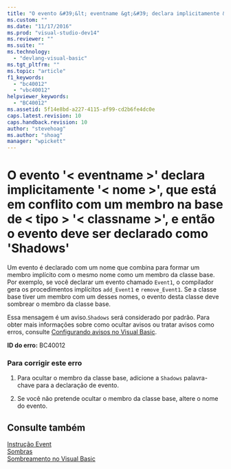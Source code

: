```yaml
---
title: "O evento &#39;&lt; eventname &gt;&#39; declara implicitamente &#39;&lt; nome &gt;&#39;, que est&#225; em conflito com um membro na base de &lt; tipo &gt; &#39;&lt; classname &gt;&#39;, e ent&#227;o o evento deve ser declarado como &#39;Shadows&#39; | Microsoft Docs"
ms.custom: ""
ms.date: "11/17/2016"
ms.prod: "visual-studio-dev14"
ms.reviewer: ""
ms.suite: ""
ms.technology: 
  - "devlang-visual-basic"
ms.tgt_pltfrm: ""
ms.topic: "article"
f1_keywords: 
  - "bc40012"
  - "vbc40012"
helpviewer_keywords: 
  - "BC40012"
ms.assetid: 5f14e8bd-a227-4115-af99-cd2b6fe4dc0e
caps.latest.revision: 10
caps.handback.revision: 10
author: "stevehoag"
ms.author: "shoag"
manager: "wpickett"
---
```

# O evento &#39;&lt; eventname &gt;&#39; declara implicitamente &#39;&lt; nome &gt;&#39;, que est&#225; em conflito com um membro na base de &lt; tipo &gt; &#39;&lt; classname &gt;&#39;, e ent&#227;o o evento deve ser declarado como &#39;Shadows&#39;
Um evento é declarado com um nome que combina para formar um membro implícito com o mesmo nome como um membro da classe base. Por exemplo, se você declarar um evento chamado `Event1`, o compilador gera os procedimentos implícitos `add_Event1` e `remove_Event1`. Se a classe base tiver um membro com um desses nomes, o evento desta classe deve sombrear o membro da classe base.  
  
 Essa mensagem é um aviso.`Shadows` será considerado por padrão. Para obter mais informações sobre como ocultar avisos ou tratar avisos como erros, consulte [Configurando avisos no Visual Basic](/visual-studio/ide/configuring-warnings-in-visual-basic).  
  
 **ID do erro:** BC40012  
  
### Para corrigir este erro  
  
1.  Para ocultar o membro da classe base, adicione a `Shadows` palavra\-chave para a declaração de evento.  
  
2.  Se você não pretende ocultar o membro da classe base, altere o nome do evento.  
  
## Consulte também  
 [Instrução Event](../../visual-basic/language-reference/statements/event-statement.md)   
 [Sombras](../../visual-basic/language-reference/modifiers/shadows.md)   
 [Sombreamento no Visual Basic](../../visual-basic/programming-guide/language-features/declared-elements/shadowing.md)